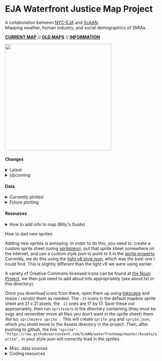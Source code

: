# EJA Waterfront Justice Map Project
A collaboration between [NYC-EJA](http://www.nyc-eja.org/) and [ScAAN](http://scaan.net/).   
Mapping weather, human industry, and social demographics of SMIAs.    

[**CURRENT MAP**](http://scaan.net/waterfrontmap/) //
[**OLD MAPS**](http://www.tandfonline.com/doi/full/10.1080/13549839.2014.949644?scroll=top&needAccess=true) //
[**INFORMATION**](http://www.nyc-eja.org/campaigns/waterfront-justice-project/)


<img src="https://github.com/ScAAN/waterfrontmap/blob/master/Assets/demo.gif" width="350" height="350">

#### Changes 
<details><summary>Latest</summary>  
   
- [x] (7/18) Story mode, legend info, bulk storage + bugfixes
- [x] (6/25) Search bar -Maija
- [x] (6/18) Performance improvements -Billy

</details>
<details><summary>Upcoming</summary>  
   
- [x] Zooming bug makes things vanish 
- [x] Zooming control (plus/minus)
- [x] Search bar marker 
- [ ] Deep clean of code (i.e. Separate files) 
- [ ] Add about info for icons
- [ ] Automate data conversion to vector 
- [ ] Make no data areas hatched
- [ ] New data
- [ ] [Comment any extra ideas here](https://docs.google.com/document/d/1FwlZTbRV0J3WiBpiMt1InUbtlwiGd-douNtTXKUXKMo/edit)

</details>

#### Data
<details><summary>Currently plotted</summary>   

-  NYC Basic Geography ([mapbox-streets-v7](https://www.mapbox.com/vector-tiles/mapbox-streets-v7/))
-  SMIA ([from NYC planning](https://www1.nyc.gov/site/planning/data-maps/open-data/dwn-wrp.page))
-  Percent people of color ([Census Bulk Download](http://census.ire.org/data/bulkdata.html))
-  Percent below poverty line ([Census fact finder](https://factfinder.census.gov/faces/nav/jsf/pages/index.xhtml))
-  Zoning ([inside NYC data portal](http://data.beta.nyc//dataset/635e26b3-2acf-4f55-8780-2619660fdf66/resource/e5528464-9a00-40a7-8b85-21e9b25d6c24/download/d52d598c77484806876b8f897d51f805nyczoning.geojson))
-  Hurricane Storm Surge ([SOURCE???](placeholder))
-  Median household income ([SOURCE???](placeholder))
-  EPA EPCRA Toxics Release Inventory (TRI) sites ([from EPA](https://www.epa.gov/toxics-release-inventory-tri-program/tri-basic-data-files-calendar-years-1987-2016), converted with [OGRE](http://ogre.adc4gis.com/))
- [superfund class 2 sites](https://www.dec.ny.gov/cfmx/extapps/derexternal/index.cfm?pageid=3) 
- [active bulk storage facilities (PBS and MOSF)](https://www.dec.ny.gov/cfmx/extapps/derexternal/index.cfm?pageid=4) 

</details>

<details><summary>Future plotting</summary>   

- [Future High Tide With sea level rise?](https://www1.nyc.gov/site/planning/data-maps/open-data.page#waterfront)
- Percent uninsured (From CHS 2009 @ DOMH) ([source 1](https://a816-healthpsi.nyc.gov/epiquery/CHS/CHSXIndex.html) & [source 2](https://www1.nyc.gov/site/doh/data/health-tools/maps-gis-data-files-for-download.page))
- [FEMA flood insurance](http://www.region2coastal.com/view-flood-maps-data/view-preliminary-flood-map-data/) (make sure to look at the metadata)
- post irene flooding
- Sandy Impacted zones
- manufacturing zoning districts (1-3)
- total population 
- evacuation zone

</details>

#### Resources
<details><summary>How to add info to map (Billy's Guide)</summary>

<details><summary>Old/Basic guide</summary>

1. Convert to geojson (if necessary).
2. Use [mapshaper](http://mapshaper.org/) or similar website to check
   that the geography info in the geojson is correct.
3. Use the notebook `WFM_datahists` jupyter notebook in this directory
   to check the other properties (we should probably re-write the code
   there to make it a little easier to load in geojson and inspect the
   various properties).
4. You may need to add a field that is either a calculation on the
   existing properties (like `Perc_POC_P003009` in
   `reduced_census.geojson`) or a simplification of an existing property
   (like `Human_Readable_Zone` in `nyzd.geojson`)
5. Find the field you want to plot and determine its values.
6. Go to `index.html` and find the various `map.addLayer` commands. If
   your data is categorical, base it on the `"Zoning"` layer; if it's
   numerical, base it on the `"Percent People of Color"`
   layer. Use [Color Brewer](http://colorbrewer2.org/) to find colors
   (python's `seaborn` library also has a very good selection of
   palettes; you can see an example of how to get hex codes from
   `seaborn` at the top of the notebook). Make sure to give your layer
   a descriptive id.
7. Add a legend near the top with the other legends. This should be
   very similar to the `fill-color` field in your layer. Make sure
   your legend has a descriptive id.
8. Find the `toggleableLayerIds`, `toggleableLegendIds`, and
   `dataNames` variables at the bottom of the `index.html` files. Add
   the layer id to `toggleableLayerIds`, the layer id : legend id pair
   to `toggleableLegendIds`, and the property name : some explanatory
   text pair to `dataNames`..
9. That should be it! But it probably won't be. Your browser developer
   tools may help determine what's going on. Common issues are issues
   with the geojson's geography info (but step 2 should've helped you
   check that) and type issues (if the data is stored as a number and
   your comparing it to strings, for example).

</details>

Unfortunately, as of June 17, 2018, that's no longer how we're doing
this.   

In order to [improve performance](https://www.mapbox.com/help/mapbox-gl-js-performance/),
we're making all our data vector tilesets and combining them into one
source (both steps use [tippecanoe](https://github.com/mapbox/tippecanoe)). They then
have to be uploaded to billbrod's mapbox account. We probably want it
to either be a ScAAN mapbox account or a project-specific one (rather
than a personal one), eventually, but this will do for now.

The tileset we use is `data.mbtiles` in the Data directory (it can be
viewed using [mbview](https://github.com/mapbox/mbview), but we cannot
load data from a local tileset for some reason).

The above steps (Old/Basic guide) will still get data on the map and should be used for
testing and as a stop-gap, but eventually we'll want to make sure the
data is folded into the tileset we're using.

</details>

<detials><summary>How to dad new sprites</summary>

Adding new sprites is annoying. In order to do this, you need to:
create a custom sprite sheet
(using [spritezero](https://github.com/mapbox/spritezero)), put that
sprite sheet somewhere on the internet, and use a custom style.json to
point to it in
the
[sprite property](https://www.mapbox.com/mapbox-gl-js/style-spec/#sprite). Currently,
we do this using
the
[light v8 style.json](https://github.com/jingsam/mapbox-gl-styles/blob/master/Light.json),
which was the best one I could find. This is slightly different than
the light v9 we were using earlier.

A variety of Creative Commons-licensed icons can be found
at [the Noun Project](Porjechttps://thenounproject.com/), we then just
need to add about info appropriately (see about.txt in this
directory).

Once you download icons from there, open them up
using [Inkscape](https://inkscape.org/en/) and resize / recolor them
as needed. The `-15` icons in the default mapbox sprite sheet are 21 x
21 pixels, the `-11` ones are 17 by 17. Save these out appropriately,
then run `spritezero` in the directory containing (they must be svgs
and remember move all files you don't want in the sprite sheet) them
like so: `spritezero sprite .` This will create `sprite.png` and
`sprite.json`, which you shold move to the Assets directory in the
project. Then, after pushing to github, the line `"sprite":
"https://raw.githubusercontent.com/ScAAN/waterfrontmap/master/Assets/sprite",`
in your style.json will correctly load in the sprites.

</details>

<details><summary>Misc. data sources</summary>   

- [NYC shape files](https://www1.nyc.gov/site/planning/data-maps/open-data.page)
- [Demographic data from ACS](http://www1.nyc.gov/site/planning/data-maps/nyc-population/american-community-survey.page)
- [Census TIGER data](https://www.census.gov/geo/maps-data/data/tiger-data.html)
- [Neighborhood Data](http://data.beta.nyc/dataset/pediacities-nyc-neighborhoods)
- [Poverty Data](https://factfinder.census.gov/faces/tableservices/jsf/pages/productview.xhtml?src=bkmk)

</details>

<details><summary>Coding resources </summary>

- [mapbox-gl sprites](https://github.com/mapbox/mapbox-gl-styles/tree/master/sprites)
- [mapbox-gl geocoder control](https://github.com/mapbox/mapbox-gl-geocoder)
- [mapbox-gl-js style spec](https://www.mapbox.com/mapbox-gl-js/style-spec/)
- [mapbox-gl-js guide](https://www.mapbox.com/mapbox-gl-js/api/)
- [chloropleth tutorial](https://www.mapbox.com/help/choropleth-studio-gl-pt-1/)
- [choropleth example](https://www.mapbox.com/mapbox-gl-js/example/updating-choropleth/)
- [toggle layers example](https://www.mapbox.com/mapbox-gl-js/example/toggle-layers/)
- [static map API](https://www.mapbox.com/help/how-static-maps-work/) 
- [making geojsons with python](http://geoffboeing.com/2015/10/exporting-python-data-geojson/)
- [tabbed browsing with CSS and js](https://www.w3schools.com/howto/howto_js_tabs.asp)
- [removing mapbox labels](https://stackoverflow.com/questions/43841144/remove-all-labels-on-mapbox-gl-js) 

</details>
